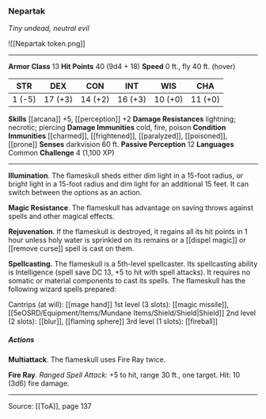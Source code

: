 ### Nepartak
_Tiny undead, neutral evil_

![[Nepartak token.png]]


---

**Armor Class** 13
**Hit Points** 40 (9d4 + 18)
**Speed** 0 ft., fly 40 ft. (hover)

| STR     | DEX     | CON     | INT     | WIS     | CHA     |
|---------|---------|---------|---------|---------|---------|
| 1 (-5) | 17 (+3) | 14 (+2) | 16 (+3) | 10 (+0) | 11 (+0) |

**Skills** [[arcana]] +5, [[perception]] +2
**Damage Resistances** lightning; necrotic; piercing
**Damage Immunities** cold, fire, poison
**Condition Immunities** [[charmed]], [[frightened]], [[paralyzed]], [[poisoned]], [[prone]]
**Senses** darkvision 60 ft.
**Passive Perception** 12
**Languages** Common
**Challenge** 4 (1,100 XP)

---

**Illumination**. The flameskull sheds either dim light in a 15-foot radius, or bright light in a 15-foot radius and dim light for an additional 15 feet. It can switch between the options as an action.

**Magic Resistance**. The flameskull has advantage on saving throws against spells and other magical effects.

**Rejuvenation**. If the flameskull is destroyed, it regains all its hit points in 1 hour unless holy water is sprinkled on its remains or a [[dispel magic]] or [[remove curse]] spell is cast on them.

**Spellcasting.** The flameskull is a 5th-level spellcaster. Its spellcasting ability is Intelligence (spell save DC 13, +5 to hit with spell attacks). It requires no somatic or material components to cast its spells. The flameskull has the following wizard spells prepared:

Cantrips (at will): [[mage hand]]
1st level (3 slots): [[magic missile]], [[5eOSRD/Equipment/Items/Mundane Items/Shield/Shield|Shield]]
2nd level (2 slots): [[blur]], [[flaming sphere]]
3rd level (1 slots): [[fireball]]

##### Actions
**Multiattack**. The flameskull uses Fire Ray twice.

**Fire Ray**. _Ranged Spell Attack:_ +5 to hit, range 30 ft., one target. Hit: 10 (3d6) fire damage.


---

Source: [[ToA]], page 137
